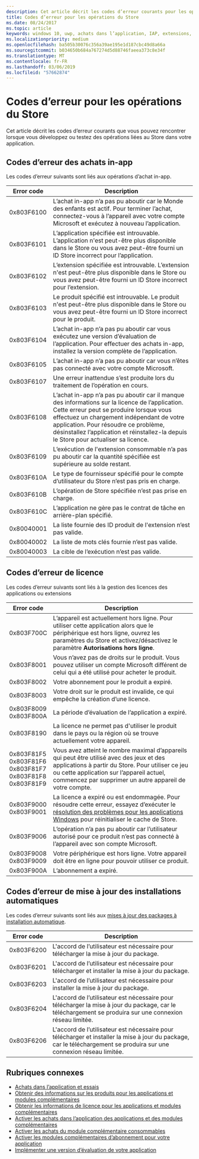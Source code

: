 ```yaml
---
description: Cet article décrit les codes d’erreur courants pour les opérations du Store portant sur les applications et les extensions, notamment les achats dans l’application, les licences et les mises à jour à installation automatique.
title: Codes d’erreur pour les opérations du Store
ms.date: 08/24/2017
ms.topic: article
keywords: windows 10, uwp, achats dans l’application, IAP, extensions, codes d'erreur
ms.localizationpriority: medium
ms.openlocfilehash: ba505b30076c356a39ae195e1d187cbc49d8a66a
ms.sourcegitcommit: b034650b684a767274d5d88746faeea373c8e34f
ms.translationtype: MT
ms.contentlocale: fr-FR
ms.lasthandoff: 03/06/2019
ms.locfileid: "57662874"
---
```

# <a name="error-codes-for-store-operations"></a>Codes d’erreur pour les opérations du Store

<!-- confirm whether symbolic names are defined for app developers, or do they just handle direct error code values -->

Cet article décrit les codes d’erreur courants que vous pouvez rencontrer lorsque vous développez ou testez des opérations liées au Store dans votre application.

## <a name="in-app-purchase-error-codes"></a>Codes d’erreur des achats in-app

Les codes d’erreur suivants sont liés aux opérations d’achat in-app.

|  Error code  |  Description  |
|--------------|---------------|
| 0x803F6100   | L’achat in-app n’a pas pu aboutir car le Monde des enfants est actif. Pour terminer l’achat, connectez-vous à l’appareil avec votre compte Microsoft et exécutez à nouveau l’application.               |
| 0x803F6101   | L’application spécifiée est introuvable. L’application n'est peut-être plus disponible dans le Store ou vous avez peut-être fourni un ID Store incorrect pour l’application.     |
| 0x803F6102   | L’extension spécifiée est introuvable. L’extension n'est peut-être plus disponible dans le Store ou vous avez peut-être fourni un ID Store incorrect pour l’extension.                                               |
| 0x803F6103   | Le produit spécifié est introuvable. Le produit n'est peut-être plus disponible dans le Store ou vous avez peut-être fourni un ID Store incorrect pour le produit.                                          |
| 0x803F6104   | L’achat in-app n’a pas pu aboutir car vous exécutez une version d’évaluation de l’application. Pour effectuer des achats in-app, installez la version complète de l’application.               |
| 0x803F6105   | L’achat in-app n’a pas pu aboutir car vous n’êtes pas connecté avec votre compte Microsoft.                                              |
| 0x803F6107   | Une erreur inattendue s’est produite lors du traitement de l’opération en cours.                                             |
| 0x803F6108   | L’achat in-app n’a pas pu aboutir car il manque des informations sur la licence de l’application. Cette erreur peut se produire lorsque vous effectuez un chargement indépendant de votre application. Pour résoudre ce problème, désinstallez l’application et réinstallez-la depuis le Store pour actualiser sa licence.                                          |
| 0x803F6109   | L’exécution de l'extension consommable n’a pas pu aboutir car la quantité spécifiée est supérieure au solde restant.        |
| 0x803F610A   | Le type de fournisseur spécifié pour le compte d’utilisateur du Store n’est pas pris en charge.                                            |
| 0x803F610B   | L’opération de Store spécifiée n’est pas prise en charge.                                             |
| 0x803F610C   | L’application ne gère pas le contrat de tâche en arrière-plan spécifié.                                             |
| 0x80040001   | La liste fournie des ID produit de l'extension n’est pas valide.                        |
| 0x80040002   | La liste de mots clés fournie n’est pas valide.                   |
| 0x80040003   | La cible de l’exécution n’est pas valide.                       |

## <a name="licensing-error-codes"></a>Codes d’erreur de licence

Les codes d’erreur suivants sont liés à la gestion des licences des applications ou extensions

|  Error code  |  Description  |
|--------------|---------------|
| 0x803F700C   | L’appareil est actuellement hors ligne. Pour utiliser cette application alors que le périphérique est hors ligne, ouvrez les paramètres du Store et activez/désactivez le paramètre **Autorisations hors ligne**.            |
| 0x803F8001   | Vous n’avez pas de droits sur le produit. Vous pouvez utiliser un compte Microsoft différent de celui qui a été utilisé pour acheter le produit.           |
| 0x803F8002   | Votre abonnement pour le produit a expiré.           |
| 0x803F8003   | Votre droit sur le produit est invalide, ce qui empêche la création d’une licence.   |
| 0x803F8009<br/>0x803F800A   | La période d’évaluation de l’application a expiré.   |
| 0x803F8190   |  La licence ne permet pas d'utiliser le produit dans le pays ou la région où se trouve actuellement votre appareil.  |
| 0x803F81F5<br/>0x803F81F6<br/>0x803F81F7<br/>0x803F81F8<br/>0x803F81F9   |  Vous avez atteint le nombre maximal d’appareils qui peut être utilisé avec des jeux et des applications à partir du Store. Pour utiliser ce jeu ou cette application sur l’appareil actuel, commencez par supprimer un autre appareil de votre compte.  |
| 0x803F9000<br/>0x803F9001    |  La licence a expiré ou est endommagée. Pour résoudre cette erreur, essayez d’exécuter le [résolution des problèmes pour les applications Windows](https://support.microsoft.com/help/4027498/windows-run-the-troubleshooter-for-windows-apps) pour réinitialiser le cache de Store.     |
| 0x803F9006    |  L’opération n’a pas pu aboutir car l’utilisateur autorisé pour ce produit n’est pas connecté à l’appareil avec son compte Microsoft.            |
| 0x803F9008<br/>0x803F9009    |  Votre périphérique est hors ligne. Votre appareil doit être en ligne pour pouvoir utiliser ce produit.            |
| 0x803F900A    |  L’abonnement a expiré.            |


## <a name="self-install-update-error-codes"></a>Codes d’erreur de mise à jour des installations automatiques

Les codes d’erreur suivants sont liés aux [mises à jour des packages à installation automatique](../packaging/self-install-package-updates.md).

|  Error code  |  Description  |
|--------------|---------------|
| 0x803F6200   | L'accord de l’utilisateur est nécessaire pour télécharger la mise à jour du package.               |
| 0x803F6201   | L'accord de l’utilisateur est nécessaire pour télécharger et installer la mise à jour du package.                                                  |
| 0x803F6203   | L'accord de l’utilisateur est nécessaire pour installer la mise à jour du package.                                         |
| 0x803F6204   | L'accord de l’utilisateur est nécessaire pour télécharger la mise à jour du package, car le téléchargement se produira sur une connexion réseau limitée.                                             |
| 0x803F6206   | L'accord de l’utilisateur est nécessaire pour télécharger et installer la mise à jour du package, car le téléchargement se produira sur une connexion réseau limitée.     |


## <a name="related-topics"></a>Rubriques connexes

* [Achats dans l’application et essais](in-app-purchases-and-trials.md)
* [Obtenir des informations sur les produits pour les applications et modules complémentaires](get-product-info-for-apps-and-add-ons.md)
* [Obtenir les informations de licence pour les applications et modules complémentaires](get-license-info-for-apps-and-add-ons.md)
* [Activer les achats dans l’application des applications et des modules complémentaires](enable-in-app-purchases-of-apps-and-add-ons.md)
* [Activer les achats du module complémentaire consommables](enable-consumable-add-on-purchases.md)
* [Activer les modules complémentaires d’abonnement pour votre application](enable-subscription-add-ons-for-your-app.md)
* [Implémenter une version d’évaluation de votre application](implement-a-trial-version-of-your-app.md)
